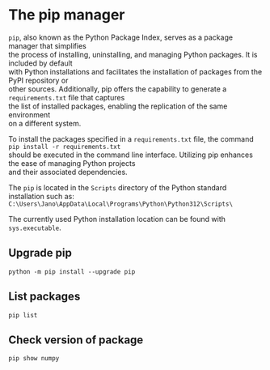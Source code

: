 # The pip manager

`pip`, also known as the Python Package Index, serves as a package manager that simplifies  
the process of installing, uninstalling, and managing Python packages. It is included by default  
with Python installations and facilitates the installation of packages from the PyPI repository or  
other sources. Additionally, pip offers the capability to generate a `requirements.txt` file that captures  
the list of installed packages, enabling the replication of the same environment  
on a different system. 

To install the packages specified in a `requirements.txt` file, the command `pip install -r requirements.txt`  
should be executed in the command line interface. Utilizing pip enhances the ease of managing Python projects   
and their associated dependencies.

The `pip` is located in the `Scripts` directory of the Python standard installation such as:  
`C:\Users\Jano\AppData\Local\Programs\Python\Python312\Scripts\`

The currently used Python installation location can be found with `sys.executable`.  

## Upgrade pip 

`python -m pip install --upgrade pip`

## List packages 

`pip list`

## Check version of package

`pip show numpy`
